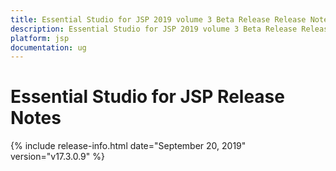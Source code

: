 ```yaml
---
title: Essential Studio for JSP 2019 volume 3 Beta Release Release Notes  
description: Essential Studio for JSP 2019 volume 3 Beta Release Release Notes  
platform: jsp
documentation: ug
---
```


# Essential Studio for JSP  Release Notes  

{% include release-info.html date="September 20, 2019"  version="v17.3.0.9" %} 





